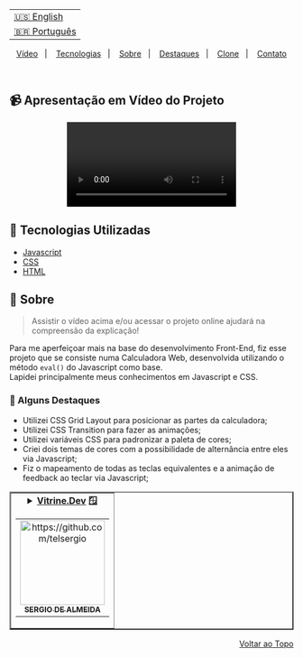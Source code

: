<table align="right">
  <tr>
    <td>
      <a href="readme-en.md">🇺🇸 English</a>
    </td>
  </tr>
  <tr>
    <td>
      <a href="README.md">🇧🇷 Português</a>
    </td>
  </tr>
</table>


<br>
<p align="center">
  <a href="#-apresentação-em-vídeo-do-projeto">Vídeo</a>&nbsp;&nbsp;&nbsp;|&nbsp;&nbsp;&nbsp;
  <a href="#-tecnologias-utilizadas">Tecnologias</a>&nbsp;&nbsp;&nbsp;|&nbsp;&nbsp;&nbsp;
  <a href="#-sobre">Sobre</a>&nbsp;&nbsp;&nbsp;|&nbsp;&nbsp;&nbsp;
  <a href="#-alguns-destaques">Destaques</a>&nbsp;&nbsp;&nbsp;|&nbsp;&nbsp;&nbsp;
  <a href="#-clonando-o-projeto">Clone</a>&nbsp;&nbsp;&nbsp;|&nbsp;&nbsp;&nbsp;
  <a href="#-contato-dos-contribuintes">Contato</a>
</p>
<br>

## 📹 Apresentação em Vídeo do Projeto
<div align="center">
  <video src="https://github.com/telsergio/CALCULADORA-SERGIO1/blob/main/VIDEO%20CALCULADORA%20SERGIO.mp4">
</div>


## 🚀 Tecnologias Utilizadas

-   [Javascript](https://developer.mozilla.org/en-US/docs/Web/JavaScript)
-   [CSS](https://developer.mozilla.org/en-US/docs/Web/CSS)
-   [HTML](https://developer.mozilla.org/en-US/docs/Web/HTML)

## 📝 Sobre

> Assistir o vídeo acima e/ou acessar o projeto online ajudará na compreensão da explicação!

Para me aperfeiçoar mais na base do desenvolvimento Front-End, fiz esse projeto que se consiste numa Calculadora Web, desenvolvida utilizando o método `eval()` do Javascript como base.<br>
Lapidei principalmente meus conhecimentos em Javascript e CSS.

### 📌 Alguns Destaques

- Utilizei CSS Grid Layout para posicionar as partes da calculadora;
- Utilizei CSS Transition para fazer as animações;
- Utilizei variáveis CSS para padronizar a paleta de cores;
- Criei dois temas de cores com a possibilidade de alternância entre eles via Javascript;
- Fiz o mapeamento de todas as teclas equivalentes e a animação de feedback ao teclar via Javascript;




<table border="2">
  <tr>
    <td align="center">
      <details>
        <summary>
          <b><a href="https://github.com/telsergio">Vitrine.Dev</a> 🪟</b>
          <table>
            <tr>
              <td align="center">
                <a href="https://github.com/telsergio">
                  <img src=https://github.com/telsergio" width="150px;" alt="https://github.com/telsergio"/>
                </a>
                <br>
                <a href="https://github.com/telsergio/">
                  <sub>
                    <b>SERGIO DE ALMEIDA</b>
                  </sub>
                </a>
              </td>
            </tr>
          </table>
        </summary>



</details>
</td>
</tr>
</table>

<p align="right">
  <a href="#-web-calculator-project">Voltar ao Topo</a>
</p>
